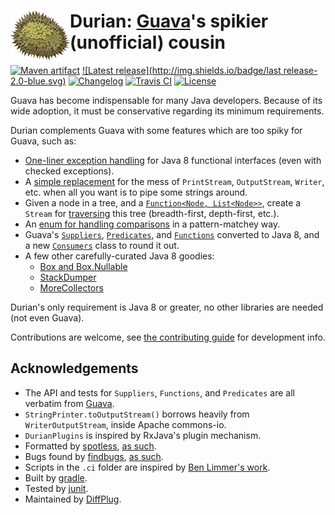 # <img align="left" src="durian.png"> Durian: [Guava](https://github.com/google/guava)'s spikier (unofficial) cousin

[![Maven artifact](https://img.shields.io/badge/mavenCentral-com.diffplug.durian%3Adurian-blue.svg)](https://bintray.com/diffplug/opensource/durian/view)
[![Latest release](http://img.shields.io/badge/last release-2.0-blue.svg)](https://github.com/diffplug/durian/releases/latest)
[![Changelog](http://img.shields.io/badge/master-3.0--SNAPSHOT-lightgrey.svg)](CHANGES.md)
[![Travis CI](https://travis-ci.org/diffplug/durian.svg?branch=master)](https://travis-ci.org/diffplug/durian)
[![License](https://img.shields.io/badge/license-Apache-blue.svg)](https://tldrlegal.com/license/apache-license-2.0-(apache-2.0))

Guava has become indispensable for many Java developers.  Because of its wide adoption, it must be conservative regarding its minimum requirements.

Durian complements Guava with some features which are too spiky for Guava, such as:
* [One-liner exception handling](test/com/diffplug/common/base/ErrorsExample.java?ts=4) for Java 8 functional interfaces (even with checked exceptions).
* A [simple replacement](src/com/diffplug/common/base/StringPrinter.java?ts=4) for the mess of `PrintStream`, `OutputStream`, `Writer`, etc. when all you want is to pipe some strings around.
* Given a node in a tree, and a [`Function<Node, List<Node>>`](src/com/diffplug/common/base/TreeDef.java?ts=4), create a `Stream` for [traversing](test/com/diffplug/common/base/TreeStreamTest.java?ts=4) this tree (breadth-first, depth-first, etc.).
* An [enum for handling comparisons](src/com/diffplug/common/base/Comparison.java?ts=4) in a pattern-matchey way.
* Guava's [`Suppliers`](src/com/diffplug/common/base/Suppliers.java?ts=4), [`Predicates`](src/com/diffplug/common/base/Predicates.java?ts=4), and [`Functions`](src/com/diffplug/common/base/Functions.java?ts=4) converted to Java 8, and a new [`Consumers`](src/com/diffplug/common/base/Consumers.java?ts=4) class to round it out.
* A few other carefully-curated Java 8 goodies:
	+ [Box and Box.Nullable](src/com/diffplug/common/base/Box.java?ts=4)
	+ [StackDumper](src/com/diffplug/common/base/StackDumper.java?ts=4)
	+ [MoreCollectors](src/com/diffplug/common/base/MoreCollectors.java?ts=4)

Durian's only requirement is Java 8 or greater, no other libraries are needed (not even Guava).

Contributions are welcome, see [the contributing guide](CONTRIBUTING.md) for development info.

## Acknowledgements

* The API and tests for `Suppliers`, `Functions`, and `Predicates` are all verbatim from [Guava](https://github.com/google/guava).
* `StringPrinter.toOutputStream()` borrows heavily from `WriterOutputStream`, inside Apache commons-io.
* `DurianPlugins` is inspired by RxJava's plugin mechanism.
* Formatted by [spotless](https://github.com/diffplug/spotless), [as such](https://github.com/diffplug/durian/blob/v2.0/build.gradle?ts=4#L70-L90).
* Bugs found by [findbugs](http://findbugs.sourceforge.net/), [as such](https://github.com/diffplug/durian/blob/v2.0/build.gradle?ts=4#L92-L116).
* Scripts in the `.ci` folder are inspired by [Ben Limmer's work](http://benlimmer.com/2013/12/26/automatically-publish-javadoc-to-gh-pages-with-travis-ci/).
* Built by [gradle](http://gradle.org/).
* Tested by [junit](http://junit.org/).
* Maintained by [DiffPlug](http://www.diffplug.com/).
